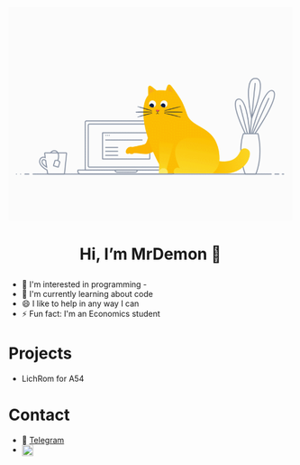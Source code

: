 <img src="https://github.com/MrDemon-LICH/Resouces_for_repositorys/blob/main/image_processing20191129-26734-6lp0s5.gif">

# <p align="center">Hi, I’m MrDemon 👋</p>

- 👀 I'm interested in programming -
- 🌱 I'm currently learning about code
- 😄 I like to help in any way I can
- ⚡ Fun fact: I'm an Economics student
# Projects
- LichRom for A54
# Contact
- 💬 [Telegram](https://t.me/TOM_a54)
- <img align="center" src="https://cdn-icons-png.flaticon.com/512/2111/2111644.png" height="20" width="20">

<!---
MrDemon-LICH/MrDemon-LICH is a ✨ special ✨ repository because its `README.md` (this file) appears on your GitHub profile.
You can click the Preview link to take a look at your changes.
--->
